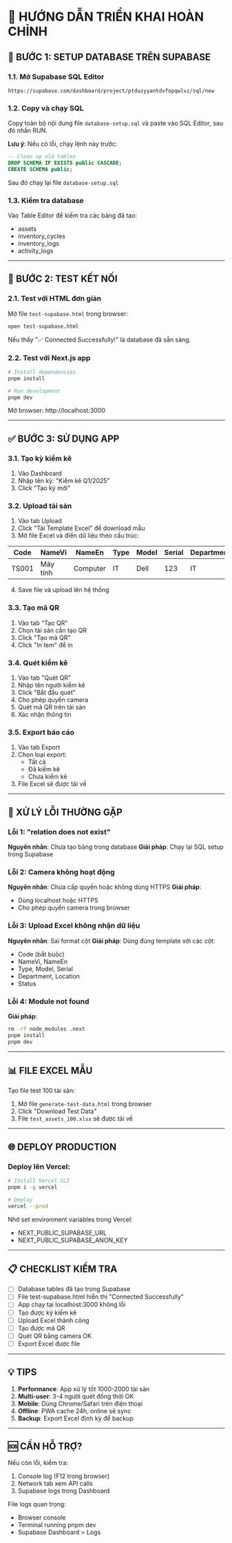 # 🚀 HƯỚNG DẪN TRIỂN KHAI HOÀN CHỈNH

## 📝 BƯỚC 1: SETUP DATABASE TRÊN SUPABASE

### 1.1. Mở Supabase SQL Editor
```
https://supabase.com/dashboard/project/ptduzyyantdvfopqwlvz/sql/new
```

### 1.2. Copy và chạy SQL
Copy toàn bộ nội dung file `database-setup.sql` và paste vào SQL Editor, sau đó nhấn RUN.

**Lưu ý**: Nếu có lỗi, chạy lệnh này trước:
```sql
-- Clean up old tables
DROP SCHEMA IF EXISTS public CASCADE;
CREATE SCHEMA public;
```

Sau đó chạy lại file `database-setup.sql`

### 1.3. Kiểm tra database
Vào Table Editor để kiểm tra các bảng đã tạo:
- assets
- inventory_cycles  
- inventory_logs
- activity_logs

---

## 📱 BƯỚC 2: TEST KẾT NỐI

### 2.1. Test với HTML đơn giản
Mở file `test-supabase.html` trong browser:
```bash
open test-supabase.html
```

Nếu thấy "✅ Connected Successfully!" là database đã sẵn sàng.

### 2.2. Test với Next.js app
```bash
# Install dependencies
pnpm install

# Run development
pnpm dev
```

Mở browser: http://localhost:3000

---

## ✅ BƯỚC 3: SỬ DỤNG APP

### 3.1. Tạo kỳ kiểm kê
1. Vào Dashboard
2. Nhập tên kỳ: "Kiểm kê Q1/2025"
3. Click "Tạo kỳ mới"

### 3.2. Upload tài sản
1. Vào tab Upload
2. Click "Tải Template Excel" để download mẫu
3. Mở file Excel và điền dữ liệu theo cấu trúc:

| Code | NameVi | NameEn | Type | Model | Serial | Department | Location | Status |
|------|--------|--------|------|-------|--------|------------|----------|--------|
| TS001 | Máy tính | Computer | IT | Dell | 123 | IT | Tầng 2 | Active |

4. Save file và upload lên hệ thống

### 3.3. Tạo mã QR
1. Vào tab "Tạo QR"
2. Chọn tài sản cần tạo QR
3. Click "Tạo mã QR"
4. Click "In tem" để in

### 3.4. Quét kiểm kê
1. Vào tab "Quét QR"
2. Nhập tên người kiểm kê
3. Click "Bắt đầu quét"
4. Cho phép quyền camera
5. Quét mã QR trên tài sản
6. Xác nhận thông tin

### 3.5. Export báo cáo
1. Vào tab Export
2. Chọn loại export:
   - Tất cả
   - Đã kiểm kê
   - Chưa kiểm kê
3. File Excel sẽ được tải về

---

## 🔧 XỬ LÝ LỖI THƯỜNG GẶP

### Lỗi 1: "relation does not exist"
**Nguyên nhân**: Chưa tạo bảng trong database
**Giải pháp**: Chạy lại SQL setup trong Supabase

### Lỗi 2: Camera không hoạt động
**Nguyên nhân**: Chưa cấp quyền hoặc không dùng HTTPS
**Giải pháp**: 
- Dùng localhost hoặc HTTPS
- Cho phép quyền camera trong browser

### Lỗi 3: Upload Excel không nhận dữ liệu
**Nguyên nhân**: Sai format cột
**Giải pháp**: Dùng đúng template với các cột:
- Code (bắt buộc)
- NameVi, NameEn
- Type, Model, Serial
- Department, Location
- Status

### Lỗi 4: Module not found
**Giải pháp**:
```bash
rm -rf node_modules .next
pnpm install
pnpm dev
```

---

## 📊 FILE EXCEL MẪU

Tạo file test 100 tài sản:
1. Mở file `generate-test-data.html` trong browser
2. Click "Download Test Data"
3. File `test_assets_100.xlsx` sẽ được tải về

---

## 🌐 DEPLOY PRODUCTION

### Deploy lên Vercel:
```bash
# Install Vercel CLI
pnpm i -g vercel

# Deploy
vercel --prod
```

Nhớ set environment variables trong Vercel:
- NEXT_PUBLIC_SUPABASE_URL
- NEXT_PUBLIC_SUPABASE_ANON_KEY

---

## 📋 CHECKLIST KIỂM TRA

- [ ] Database tables đã tạo trong Supabase
- [ ] File test-supabase.html hiển thị "Connected Successfully"
- [ ] App chạy tại localhost:3000 không lỗi
- [ ] Tạo được kỳ kiểm kê
- [ ] Upload Excel thành công
- [ ] Tạo được mã QR
- [ ] Quét QR bằng camera OK
- [ ] Export Excel được file

---

## 💡 TIPS

1. **Performance**: App xử lý tốt 1000-2000 tài sản
2. **Multi-user**: 3-4 người quét đồng thời OK
3. **Mobile**: Dùng Chrome/Safari trên điện thoại
4. **Offline**: PWA cache 24h, online sẽ sync
5. **Backup**: Export Excel định kỳ để backup

---

## 🆘 CẦN HỖ TRỢ?

Nếu còn lỗi, kiểm tra:
1. Console log (F12 trong browser)
2. Network tab xem API calls
3. Supabase logs trong Dashboard

File logs quan trọng:
- Browser console
- Terminal running pnpm dev
- Supabase Dashboard > Logs